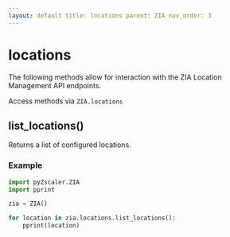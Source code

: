 ```yaml
---
layout: default title: locations parent: ZIA nav_order: 3
---
```


# locations

The following methods allow for interaction with the ZIA Location Management API endpoints.

Access methods via `ZIA.locations`

## list_locations()

Returns a list of configured locations.

### Example

```python
import pyZscaler.ZIA
import pprint

zia = ZIA()

for location in zia.locations.list_locations():
    pprint(location)

```


